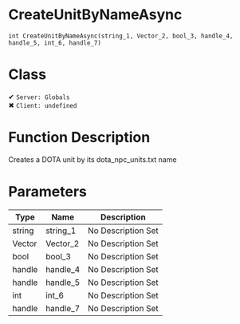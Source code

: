 # CreateUnitByNameAsync
```
int CreateUnitByNameAsync(string_1, Vector_2, bool_3, handle_4, handle_5, int_6, handle_7)
```
# Class
✔ `Server: Globals`  
✖ `Client: undefined`  

# Function Description
Creates a DOTA unit by its dota_npc_units.txt name
# Parameters
Type|Name|Description
--|--|--
string|string_1|No Description Set
Vector|Vector_2|No Description Set
bool|bool_3|No Description Set
handle|handle_4|No Description Set
handle|handle_5|No Description Set
int|int_6|No Description Set
handle|handle_7|No Description Set
